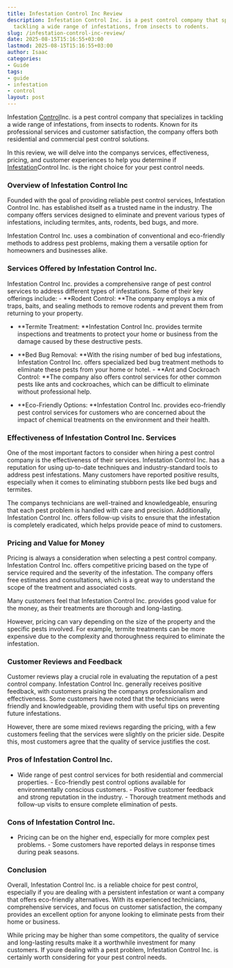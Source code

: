 ```yaml
---
title: Infestation Control Inc Review
description: Infestation Control Inc. is a pest control company that specializes in
  tackling a wide range of infestations, from insects to rodents.
slug: /infestation-control-inc-review/
date: 2025-08-15T15:16:55+03:00
lastmod: 2025-08-15T15:16:55+03:00
author: Isaac
categories:
- Guide
tags:
- guide
- infestation
- control
layout: post
---
```

Infestation [Control](https://pestpolicy.com/rodent-control-in-puyallup/)Inc. is a pest control company that specializes in tackling a wide range of infestations, from insects to rodents. Known for its professional services and customer satisfaction, the company offers both residential and commercial pest control solutions.

In this review, we will delve into the companys services, effectiveness, pricing, and customer experiences to help you determine if [Infestation](https://pestpolicy.com/a-guide-to-preventing-pest-infestations-in-restaurants/)Control Inc. is the right choice for your pest control needs.

###  Overview of Infestation Control Inc

Founded with the goal of providing reliable pest control services, Infestation Control Inc. has established itself as a trusted name in the industry. The company offers services designed to eliminate and prevent various types of infestations, including termites, ants, rodents, bed bugs, and more.

Infestation Control Inc. uses a combination of conventional and eco-friendly methods to address pest problems, making them a versatile option for homeowners and businesses alike.

###  Services Offered by Infestation Control Inc.

Infestation Control Inc. provides a comprehensive range of pest control services to address different types of infestations. Some of their key offerings include: - **Rodent Control: **The company employs a mix of traps, baits, and sealing methods to remove rodents and prevent them from returning to your property.

- **Termite Treatment: **Infestation Control Inc. provides termite inspections and treatments to protect your home or business from the damage caused by these destructive pests.

- **Bed Bug Removal: **With the rising number of bed bug infestations, Infestation Control Inc. offers specialized bed bug treatment methods to eliminate these pests from your home or hotel. - **Ant and Cockroach Control: **The company also offers control services for other common pests like ants and cockroaches, which can be difficult to eliminate without professional help.

- **Eco-Friendly Options: **Infestation Control Inc. provides eco-friendly pest control services for customers who are concerned about the impact of chemical treatments on the environment and their health.

###  Effectiveness of Infestation Control Inc. Services

One of the most important factors to consider when hiring a pest control company is the effectiveness of their services. Infestation Control Inc. has a reputation for using up-to-date techniques and industry-standard tools to address pest infestations. Many customers have reported positive results, especially when it comes to eliminating stubborn pests like bed bugs and termites.

The companys technicians are well-trained and knowledgeable, ensuring that each pest problem is handled with care and precision. Additionally, Infestation Control Inc. offers follow-up visits to ensure that the infestation is completely eradicated, which helps provide peace of mind to customers.

###  Pricing and Value for Money

Pricing is always a consideration when selecting a pest control company. Infestation Control Inc. offers competitive pricing based on the type of service required and the severity of the infestation. The company offers free estimates and consultations, which is a great way to understand the scope of the treatment and associated costs.

Many customers feel that Infestation Control Inc. provides good value for the money, as their treatments are thorough and long-lasting.

However, pricing can vary depending on the size of the property and the specific pests involved. For example, termite treatments can be more expensive due to the complexity and thoroughness required to eliminate the infestation.

###  Customer Reviews and Feedback

Customer reviews play a crucial role in evaluating the reputation of a pest control company. Infestation Control Inc. generally receives positive feedback, with customers praising the companys professionalism and effectiveness. Some customers have noted that the technicians were friendly and knowledgeable, providing them with useful tips on preventing future infestations.

However, there are some mixed reviews regarding the pricing, with a few customers feeling that the services were slightly on the pricier side. Despite this, most customers agree that the quality of service justifies the cost.

###  Pros of Infestation Control Inc.

- Wide range of pest control services for both residential and commercial properties. - Eco-friendly pest control options available for environmentally conscious customers. - Positive customer feedback and strong reputation in the industry. - Thorough treatment methods and follow-up visits to ensure complete elimination of pests.

###  Cons of Infestation Control Inc.

- Pricing can be on the higher end, especially for more complex pest problems. - Some customers have reported delays in response times during peak seasons.

###  Conclusion

Overall, Infestation Control Inc. is a reliable choice for pest control, especially if you are dealing with a persistent infestation or want a company that offers eco-friendly alternatives. With its experienced technicians, comprehensive services, and focus on customer satisfaction, the company provides an excellent option for anyone looking to eliminate pests from their home or business.

While pricing may be higher than some competitors, the quality of service and long-lasting results make it a worthwhile investment for many customers. If youre dealing with a pest problem, Infestation Control Inc. is certainly worth considering for your pest control needs.
